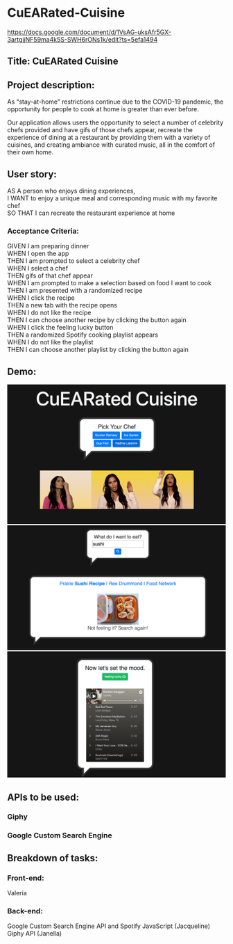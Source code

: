 # CuEARated-Cuisine

https://docs.google.com/document/d/1VsAG-uksAfr5GX-3artgjjNF59ma4k5S-SWH6rONs1k/edit?ts=5efa1494

## Title: CuEARated Cuisine

## Project description: 

As “stay-at-home” restrictions continue due to the COVID-19 pandemic, the opportunity for people to cook at home is greater than ever before.

Our application allows users the opportunity to select a number of celebrity chefs provided and have gifs of those chefs appear, recreate the experience of dining at a restaurant by providing them with a variety of cuisines, and creating ambiance with curated music, all in the comfort of their own home.

## User story: 

AS A person who enjoys dining experiences,<br/>
I WANT to enjoy a unique meal and corresponding music with my favorite chef<br/>
SO THAT I can recreate the restaurant experience at home<br/>

### Acceptance Criteria:
GIVEN I am preparing dinner<br/>
WHEN I open the app<br/>
THEN I am prompted to select a celebrity chef<br/>
WHEN I select a chef<br/>
THEN gifs of that chef appear<br/>
WHEN I am prompted to make a selection based on food I want to cook<br/>
THEN I am presented with a randomized recipe<br/>
WHEN I click the recipe<br/>
THEN a new tab with the recipe opens<br/>
WHEN I do not like the recipe<br/>
THEN I can choose another recipe by clicking the button again<br/>
WHEN I click the feeling lucky button<br/>
THEN a randomized Spotify cooking playlist appears<br/>
WHEN I do not like the playlist<br/>
THEN I can choose another playlist by clicking the button again


## Demo:
![Pick Your Chef](assets/1-pickyourchef.png)
![Choose Your Recipe](assets/2-chooseyourrecipe.png)
![Cooking Playlist](assets/3-cookingplaylist.png)


## APIs to be used:

### Giphy<br/>
### Google Custom Search Engine

## Breakdown of tasks:<br/>

### Front-end: 
Valeria<br/>
### Back-end:<br/>
Google Custom Search Engine API and Spotify JavaScript (Jacqueline)<br/>
Giphy API (Janella)
